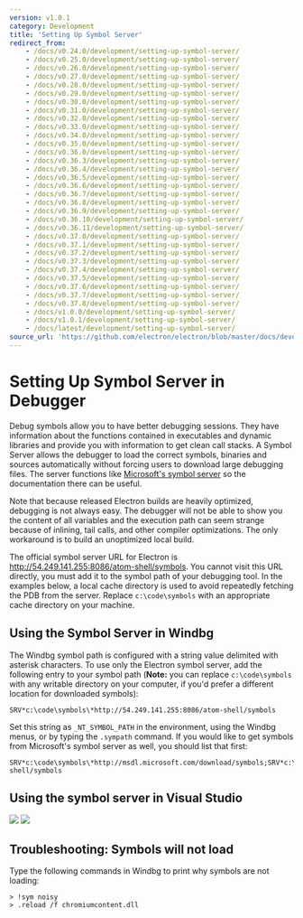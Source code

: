 ```yaml
---
version: v1.0.1
category: Development
title: 'Setting Up Symbol Server'
redirect_from:
    - /docs/v0.24.0/development/setting-up-symbol-server/
    - /docs/v0.25.0/development/setting-up-symbol-server/
    - /docs/v0.26.0/development/setting-up-symbol-server/
    - /docs/v0.27.0/development/setting-up-symbol-server/
    - /docs/v0.28.0/development/setting-up-symbol-server/
    - /docs/v0.29.0/development/setting-up-symbol-server/
    - /docs/v0.30.0/development/setting-up-symbol-server/
    - /docs/v0.31.0/development/setting-up-symbol-server/
    - /docs/v0.32.0/development/setting-up-symbol-server/
    - /docs/v0.33.0/development/setting-up-symbol-server/
    - /docs/v0.34.0/development/setting-up-symbol-server/
    - /docs/v0.35.0/development/setting-up-symbol-server/
    - /docs/v0.36.0/development/setting-up-symbol-server/
    - /docs/v0.36.3/development/setting-up-symbol-server/
    - /docs/v0.36.4/development/setting-up-symbol-server/
    - /docs/v0.36.5/development/setting-up-symbol-server/
    - /docs/v0.36.6/development/setting-up-symbol-server/
    - /docs/v0.36.7/development/setting-up-symbol-server/
    - /docs/v0.36.8/development/setting-up-symbol-server/
    - /docs/v0.36.9/development/setting-up-symbol-server/
    - /docs/v0.36.10/development/setting-up-symbol-server/
    - /docs/v0.36.11/development/setting-up-symbol-server/
    - /docs/v0.37.0/development/setting-up-symbol-server/
    - /docs/v0.37.1/development/setting-up-symbol-server/
    - /docs/v0.37.2/development/setting-up-symbol-server/
    - /docs/v0.37.3/development/setting-up-symbol-server/
    - /docs/v0.37.4/development/setting-up-symbol-server/
    - /docs/v0.37.5/development/setting-up-symbol-server/
    - /docs/v0.37.6/development/setting-up-symbol-server/
    - /docs/v0.37.7/development/setting-up-symbol-server/
    - /docs/v0.37.8/development/setting-up-symbol-server/
    - /docs/v1.0.0/development/setting-up-symbol-server/
    - /docs/v1.0.1/development/setting-up-symbol-server/
    - /docs/latest/development/setting-up-symbol-server/
source_url: 'https://github.com/electron/electron/blob/master/docs/development/setting-up-symbol-server.md'
---
```


# Setting Up Symbol Server in Debugger

Debug symbols allow you to have better debugging sessions. They have information
about the functions contained in executables and dynamic libraries and provide
you with information to get clean call stacks. A Symbol Server allows the
debugger to load the correct symbols, binaries and sources automatically without
forcing users to download large debugging files. The server functions like
[Microsoft's symbol server](http://support.microsoft.com/kb/311503) so the
documentation there can be useful.

Note that because released Electron builds are heavily optimized, debugging is
not always easy. The debugger will not be able to show you the content of all
variables and the execution path can seem strange because of inlining, tail
calls, and other compiler optimizations. The only workaround is to build an
unoptimized local build.

The official symbol server URL for Electron is
http://54.249.141.255:8086/atom-shell/symbols.
You cannot visit this URL directly, you must add it to the symbol path of your
debugging tool. In the examples below, a local cache directory is used to avoid
repeatedly fetching the PDB from the server. Replace `c:\code\symbols` with an
appropriate cache directory on your machine.

## Using the Symbol Server in Windbg

The Windbg symbol path is configured with a string value delimited with asterisk
characters. To use only the Electron symbol server, add the following entry to
your symbol path (**Note:** you can replace `c:\code\symbols` with any writable
directory on your computer, if you'd prefer a different location for downloaded
symbols):

```
SRV*c:\code\symbols\*http://54.249.141.255:8086/atom-shell/symbols
```

Set this string as `_NT_SYMBOL_PATH` in the environment, using the Windbg menus,
or by typing the `.sympath` command. If you would like to get symbols from
Microsoft's symbol server as well, you should list that first:

```
SRV*c:\code\symbols\*http://msdl.microsoft.com/download/symbols;SRV*c:\code\symbols\*http://54.249.141.255:8086/atom-shell/symbols
```

## Using the symbol server in Visual Studio

<img src='http://mdn.mozillademos.org/files/733/symbol-server-vc8express-menu.jpg'>
<img src='http://mdn.mozillademos.org/files/2497/2005_options.gif'>

## Troubleshooting: Symbols will not load

Type the following commands in Windbg to print why symbols are not loading:

```
> !sym noisy
> .reload /f chromiumcontent.dll
```
